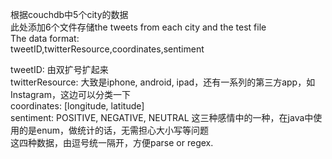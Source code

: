 根据couchdb中5个city的数据</br>
此处添加6个文件存储the tweets from each city and the test file</br>
The data format: </br>
tweetID,twitterResource,coordinates,sentiment</br>

tweetID: 由双扩号扩起来</br>
twitterResource: 大致是iphone, android, ipad，还有一系列的第三方app，如Instagram，这边可以分类一下</br>
coordinates: [longitude, latitude]</br>
sentiment: POSITIVE, NEGATIVE, NEUTRAL 这三种感情中的一种，在java中使用的是enum，做统计的话，无需担心大小写等问题</br>
这四种数据，由逗号统一隔开，方便parse or regex.</br>

